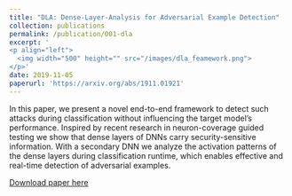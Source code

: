 ```yaml
---
title: "DLA: Dense-Layer-Analysis for Adversarial Example Detection"
collection: publications
permalink: /publication/001-dla
excerpt: '
<p align="left">
  <img width="500" height="" src="/images/dla_feamework.png">
</p>'
date: 2019-11-05
paperurl: 'https://arxiv.org/abs/1911.01921'
---
```

In this paper, we present a novel end-to-end framework to detect such attacks during classification without influencing the target model’s performance. Inspired by recent research in neuron-coverage guided testing we show that dense layers of DNNs carry security-sensitive information. With a secondary DNN we analyze the activation patterns of the dense layers during classification runtime, which enables effective and real-time detection of adversarial examples.

[Download paper here](https://arxiv.org/abs/1911.01921)
